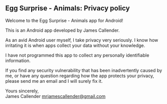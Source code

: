 ## Egg Surprise - Animals: Privacy policy

Welcome to the Egg Surprise - Animals app for Android!

This is an Android app developed by James Callender. 

As an avid Android user myself, I take privacy very seriously.
I know how irritating it is when apps collect your data without your knowledge.

I have not programmed this app to collect any personally identifiable information.

If you find any security vulnerability that has been inadvertently caused by me, or have any question regarding how the app protects your privacy, please send me an email and I will surely fix it.

Yours sincerely,  
James Callender
mrjamescallender@gmail.com
